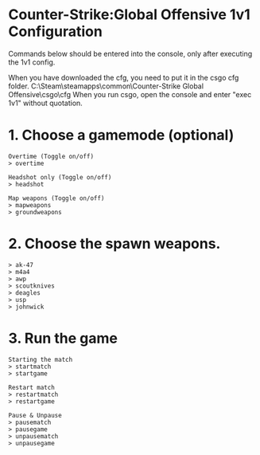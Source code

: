 # Counter-Strike:Global Offensive 1v1 Configuration
Commands below should be entered into the console, only after executing the 1v1 config.

When you have downloaded the cfg, you need to put it in the csgo cfg folder.
C:\Steam\steamapps\common\Counter-Strike Global Offensive\csgo\cfg
When you run csgo, open the console and enter "exec 1v1" without quotation.

# 1. Choose a gamemode (optional)
```
Overtime (Toggle on/off)
> overtime

Headshot only (Toggle on/off)
> headshot

Map weapons (Toggle on/off)
> mapweapons
> groundweapons
```

# 2. Choose the spawn weapons.
```
> ak-47
> m4a4
> awp
> scoutknives
> deagles
> usp
> johnwick
```

# 3. Run the game
```
Starting the match
> startmatch
> startgame

Restart match
> restartmatch
> restartgame

Pause & Unpause
> pausematch
> pausegame
> unpausematch
> unpausegame
```
